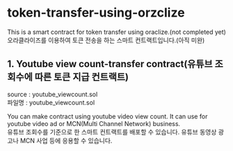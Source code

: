 token-transfer-using-orzclize
=============================


This is a smart contract for token transfer using oraclize.(not completed yet)  
오라클라이즈를 이용하여 토큰 전송을 하는 스마트 컨트랙트입니다.(아직 미완)

## 1. Youtube view count-transfer contract(유튜브 조회수에 따른 토큰 지급 컨트랙트)  
source : youtube_viewcount.sol  
파일명 : youtube_viewcount.sol    

You can make contract using youtube video view count. It can use for youtube video ad or MCN(Multi Channel Network) business.  
유튜브 조회수를 기준으로 한 스마트 컨트랙트를 배포할 수 있습니다. 유튜브 동영상 광고나 MCN 사업 등에 응용할 수 있습니다.

